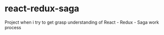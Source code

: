 # react-redux-saga
Project when i try to get grasp understanding of React - Redux - Saga work process
